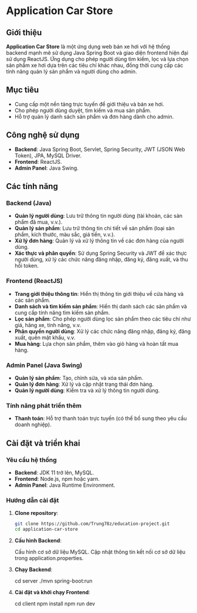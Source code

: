 # Application Car Store

## Giới thiệu

**Application Car Store** là một ứng dụng web bán xe hơi với hệ thống backend mạnh mẽ sử dụng Java Spring Boot và giao diện frontend hiện đại sử dụng ReactJS. Ứng dụng cho phép người dùng tìm kiếm, lọc và lựa chọn sản phẩm xe hơi dựa trên các tiêu chí khác nhau, đồng thời cung cấp các tính năng quản lý sản phẩm và người dùng cho admin.

## Mục tiêu

- Cung cấp một nền tảng trực tuyến để giới thiệu và bán xe hơi.
- Cho phép người dùng duyệt, tìm kiếm và mua sản phẩm.
- Hỗ trợ quản lý danh sách sản phẩm và đơn hàng dành cho admin.

## Công nghệ sử dụng

- **Backend**: Java Spring Boot, Servlet, Spring Security, JWT (JSON Web Token), JPA, MySQL Driver.
- **Frontend**: ReactJS.
- **Admin Panel**: Java Swing.

## Các tính năng

### Backend (Java)

- **Quản lý người dùng**: Lưu trữ thông tin người dùng (tài khoản, các sản phẩm đã mua, v.v.).
- **Quản lý sản phẩm**: Lưu trữ thông tin chi tiết về sản phẩm (loại sản phẩm, kích thước, màu sắc, giá tiền, v.v.).
- **Xử lý đơn hàng**: Quản lý và xử lý thông tin về các đơn hàng của người dùng.
- **Xác thực và phân quyền**: Sử dụng Spring Security và JWT để xác thực người dùng, xử lý các chức năng đăng nhập, đăng ký, đăng xuất, và thu hồi token.

### Frontend (ReactJS)

- **Trang giới thiệu thông tin**: Hiển thị thông tin giới thiệu về cửa hàng và các sản phẩm.
- **Danh sách và tìm kiếm sản phẩm**: Hiển thị danh sách các sản phẩm và cung cấp tính năng tìm kiếm sản phẩm.
- **Lọc sản phẩm**: Cho phép người dùng lọc sản phẩm theo các tiêu chí như giá, hãng xe, tính năng, v.v.
- **Phân quyền người dùng**: Xử lý các chức năng đăng nhập, đăng ký, đăng xuất, quên mật khẩu, v.v.
- **Mua hàng**: Lựa chọn sản phẩm, thêm vào giỏ hàng và hoàn tất mua hàng.

### Admin Panel (Java Swing)

- **Quản lý sản phẩm**: Tạo, chỉnh sửa, và xóa sản phẩm.
- **Quản lý đơn hàng**: Xử lý và cập nhật trạng thái đơn hàng.
- **Quản lý người dùng**: Kiểm tra và xử lý thông tin người dùng.

### Tính năng phát triển thêm

- **Thanh toán**: Hỗ trợ thanh toán trực tuyến (có thể bổ sung theo yêu cầu doanh nghiệp).

## Cài đặt và triển khai

### Yêu cầu hệ thống

- **Backend**: JDK 11 trở lên, MySQL.
- **Frontend**: Node.js, npm hoặc yarn.
- **Admin Panel**: Java Runtime Environment.

### Hướng dẫn cài đặt

1. **Clone repository**:

   ```bash
   git clone https://github.com/Trung78z/education-project.git
   cd application-car-store
   ```

2. **Cấu hình Backend**:

   Cấu hình cơ sở dữ liệu MySQL.
   Cập nhật thông tin kết nối cơ sở dữ liệu trong application.properties.

3. **Chạy Backend**:

   cd server
   ./mvn spring-boot:run

4. **Cài đặt và khởi chạy Frontend**:

   cd client
   npm install
   npm run dev
